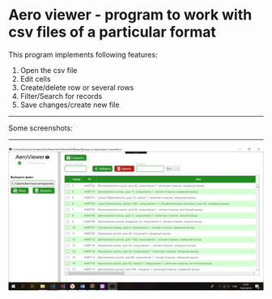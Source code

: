 Aero viewer - program to work with csv files of a particular format
=====================
This program implements following features:
1. Open the csv file
2. Edit cells
3. Create/delete row or several rows
4. Filter/Search for records
5. Save changes/create new file
***
Some screenshots:
***
![main_screen](screenshots/main_screen.png?raw=true)
